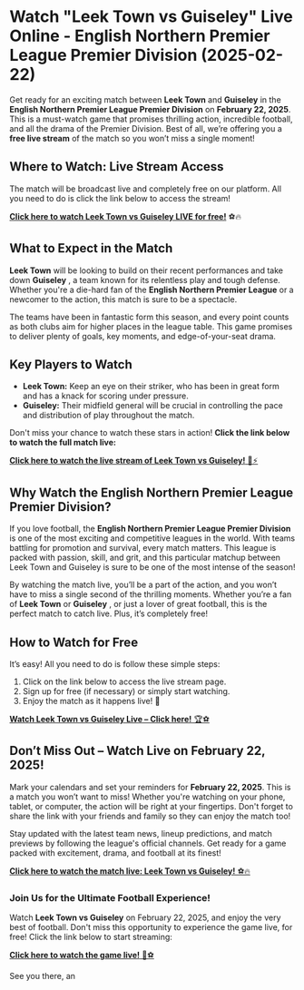 # Watch "Leek Town vs Guiseley" Live Online - English Northern Premier League Premier Division (2025-02-22)

Get ready for an exciting match between **Leek Town** and **Guiseley** in the **English Northern Premier League Premier Division** on **February 22, 2025**. This is a must-watch game that promises thrilling action, incredible football, and all the drama of the Premier Division. Best of all, we’re offering you a **free live stream** of the match so you won’t miss a single moment!

## Where to Watch: Live Stream Access

The match will be broadcast live and completely free on our platform. All you need to do is click the link below to access the stream!

[**Click here to watch Leek Town vs Guiseley LIVE for free!**](https://tinyurl.com/livestreamfreeo?st=Leek+Town+vs+Guiseley&si=gh) ⚽🔥

## What to Expect in the Match

**Leek Town** will be looking to build on their recent performances and take down **Guiseley** , a team known for its relentless play and tough defense. Whether you're a die-hard fan of the **English Northern Premier League** or a newcomer to the action, this match is sure to be a spectacle.

The teams have been in fantastic form this season, and every point counts as both clubs aim for higher places in the league table. This game promises to deliver plenty of goals, key moments, and edge-of-your-seat drama.

## Key Players to Watch

- **Leek Town:** Keep an eye on their striker, who has been in great form and has a knack for scoring under pressure.
- **Guiseley:** Their midfield general will be crucial in controlling the pace and distribution of play throughout the match.

Don't miss your chance to watch these stars in action! **Click the link below to watch the full match live:**

[**Click here to watch the live stream of Leek Town vs Guiseley!** 🎥⚡](https://tinyurl.com/livestreamfreeo?st=Leek+Town+vs+Guiseley&si=gh)

## Why Watch the English Northern Premier League Premier Division?

If you love football, the **English Northern Premier League Premier Division** is one of the most exciting and competitive leagues in the world. With teams battling for promotion and survival, every match matters. This league is packed with passion, skill, and grit, and this particular matchup between Leek Town and Guiseley is sure to be one of the most intense of the season!

By watching the match live, you’ll be a part of the action, and you won’t have to miss a single second of the thrilling moments. Whether you’re a fan of **Leek Town** or **Guiseley** , or just a lover of great football, this is the perfect match to catch live. Plus, it’s completely free!

## How to Watch for Free

It’s easy! All you need to do is follow these simple steps:

1. Click on the link below to access the live stream page.
2. Sign up for free (if necessary) or simply start watching.
3. Enjoy the match as it happens live! 🍿

[**Watch Leek Town vs Guiseley Live – Click here!** 🏆⚽](https://tinyurl.com/livestreamfreeo?st=Leek+Town+vs+Guiseley&si=gh)

## Don’t Miss Out – Watch Live on February 22, 2025!

Mark your calendars and set your reminders for **February 22, 2025**. This is a match you won’t want to miss! Whether you're watching on your phone, tablet, or computer, the action will be right at your fingertips. Don't forget to share the link with your friends and family so they can enjoy the match too!

Stay updated with the latest team news, lineup predictions, and match previews by following the league's official channels. Get ready for a game packed with excitement, drama, and football at its finest!

[**Click here to watch the match live: Leek Town vs Guiseley!** ⚽🔥](https://tinyurl.com/livestreamfreeo?st=Leek+Town+vs+Guiseley&si=gh)

### Join Us for the Ultimate Football Experience!

Watch **Leek Town vs Guiseley** on February 22, 2025, and enjoy the very best of football. Don't miss this opportunity to experience the game live, for free! Click the link below to start streaming:

[**Click here to watch the game live!** 🎥⚽](https://tinyurl.com/livestreamfreeo?st=Leek+Town+vs+Guiseley&si=gh)

See you there, an
